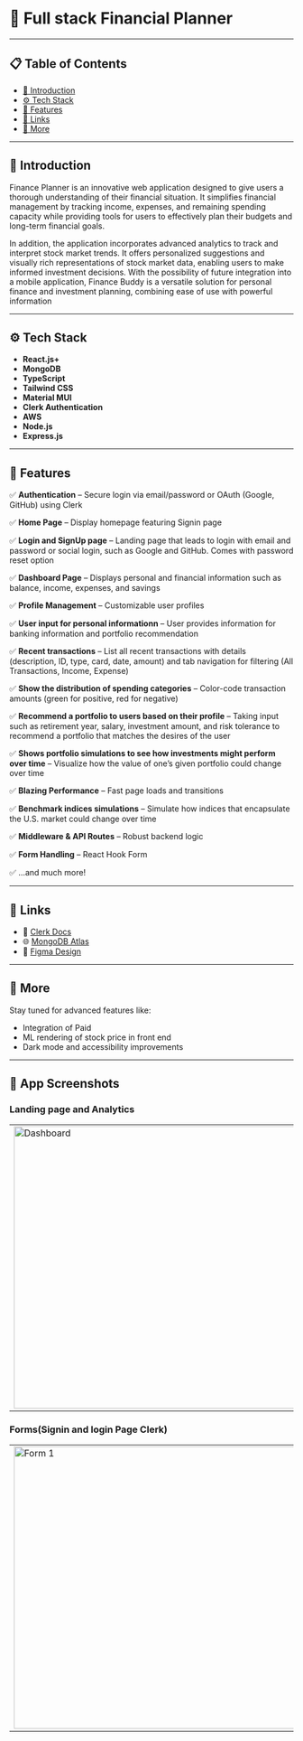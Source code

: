 # 🧵 Full stack Financial Planner

---

## 📋 Table of Contents

* [🤖 Introduction](#-introduction)
* [⚙️ Tech Stack](#-tech-stack)
* [🔋 Features](#-features)
* [🔗 Links](#-links)
* [🚀 More](#-more)
---

## 🤖 Introduction

Finance Planner is an innovative web application designed to give users a thorough understanding of their financial situation. It simplifies financial management by tracking income, expenses, and remaining spending capacity while providing tools for users to effectively plan their budgets and long-term financial goals.

In addition, the application incorporates advanced analytics to track and interpret stock market trends. It offers personalized suggestions and visually rich representations of stock market data, enabling users to make informed investment decisions. With the possibility of future integration into a mobile application, Finance Buddy is a versatile solution for personal finance and investment planning, combining ease of use with powerful information

---

## ⚙️ Tech Stack

* **React.js+**
* **MongoDB**
* **TypeScript**
* **Tailwind CSS**
* **Material MUI**
* **Clerk Authentication**
* **AWS**
* **Node.js**
* **Express.js**


---

## 🔋 Features

✅ **Authentication** – Secure login via email/password or OAuth (Google, GitHub) using Clerk

✅ **Home Page** – Display homepage featuring Signin page

✅ **Login and SignUp page** – Landing page that leads to login with email and password or social login, such as Google and GitHub. Comes with password reset option

✅ **Dashboard Page** – Displays personal and financial information such as balance, income, expenses, and savings

✅ **Profile Management** – Customizable user profiles

✅ **User input for personal informationn** – User provides information for banking information and portfolio recommendation

✅ **Recent transactions** – List all recent transactions with details (description, ID, type, card, date, amount) and tab navigation for filtering (All Transactions, Income, Expense)

✅ **Show the distribution of spending categories** – Color-code transaction amounts (green for positive, red for negative)

✅ **Recommend a portfolio to users based on their profile** – Taking input such as retirement year, salary, investment amount, and risk tolerance to recommend a portfolio that matches the desires of the user

✅ **Shows portfolio simulations to see how investments might perform over time** – Visualize how the value of one’s given portfolio could change over time

✅ **Blazing Performance** – Fast page loads and transitions

✅ **Benchmark indices simulations** – Simulate how indices that encapsulate the U.S. market could change over time

✅ **Middleware & API Routes** – Robust backend logic

✅ **Form Handling** – React Hook Form 

✅ …and much more!

---

## 🔗 Links

* 🔧 [Clerk Docs](https://clerk.dev/docs)
* 🌐 [MongoDB Atlas](https://www.mongodb.com/cloud/atlas)
* 🎨 [Figma Design](https://www.figma.com/proto/iy2AF2zGieyGaNAMhJaAMZ/Untitled?page-id=0%3A1&node-id=1-371&t=mQM6P2DnMNkHbHQi-1)


---

## 🚀 More

Stay tuned for advanced features like:

* Integration of Paid
* ML rendering of stock price in front end
* Dark mode and accessibility improvements

---


## 📸 App Screenshots

### Landing page and Analytics

<table>
  <tr>
    <td><img width="535" height="500" src="https://github.com/user-attachments/assets/bea425bf-0bc0-4478-b78d-028c676515e7" alt="Dashboard"/></td>
    <td><img width="535" height="500" src="https://github.com/user-attachments/assets/55f35da1-3ff9-4713-b85c-581e047f348b" alt="Analytics"/></td>
  </tr>
</table>

### Forms(Signin and login Page Clerk)

<table>
  <tr>
    <td><img width="498" height="500" src="https://github.com/user-attachments/assets/89c1b8c2-dc1c-4a36-89f8-473f2e3989b0" alt="Form 1"/></td>
    <td><img width="498" height="500" src="https://github.com/user-attachments/assets/065f0370-bf76-4012-98a6-79bc6e7a4d86" alt="Form 2"/></td>
  </tr>
</table>
